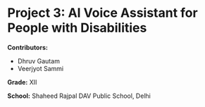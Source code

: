 # Project 3: AI Voice Assistant for People with Disabilities

**Contributors:**
- Dhruv Gautam
- Veerjyot Sammi

**Grade:** XII

**School:** Shaheed Rajpal DAV Public School, Delhi
